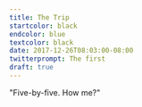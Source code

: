 ```yaml
---
title: The Trip
startcolor: black
endcolor: blue
textcolor: black
date: 2017-12-26T08:03:00-08:00
twitterprompt: The first
draft: true
---
```


"Five-by-five. How me?"
